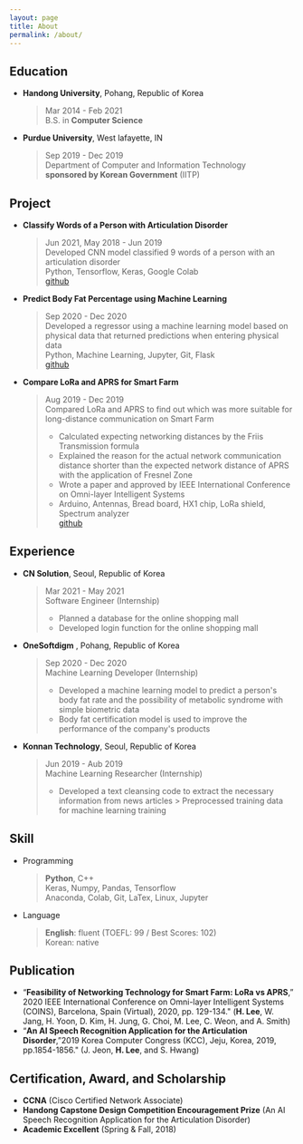 ```yaml
---
layout: page
title: About
permalink: /about/
---
```


## Education
- **Handong University**, Pohang, Republic of Korea
    > Mar 2014 - Feb 2021   
    > B.S. in **Computer Science**   
- **Purdue University**, West lafayette, IN
    > Sep 2019 - Dec 2019  
    > Department of Computer and Information Technology  
    > **sponsored by Korean Government** (IITP)

## Project
- **Classify Words of a Person with Articulation Disorder**
    > Jun 2021, May 2018 - Jun 2019  
    > Developed CNN model classified 9 words of a person with an articulation disorder   
    > Python, Tensorflow, Keras, Google Colab   
    > [github](https://github.com/dlgur1994/Classify-Words-of-a-Person-with-Articulation-Disorder-using-Deep-Learning)

- **Predict Body Fat Percentage using Machine Learning** 
    > Sep 2020 - Dec 2020  
    > Developed a regressor using a machine learning model based on physical data that returned predictions when entering physical data     
    > Python, Machine Learning, Jupyter, Git, Flask   
    > [github](https://github.com/dlgur1994/Predict-Body-Fat-Percentage-using-Machine-Learning)

- **Compare LoRa and APRS for Smart Farm** 
    > Aug 2019 - Dec 2019  
    > Compared LoRa and APRS to find out which was more suitable for long-distance communication on Smart Farm   
    > - Calculated expecting networking distances by the Friis Transmission formula  
    > - Explained the reason for the actual network communication distance shorter than the expected network distance of APRS with the application of Fresnel Zone   
    > - Wrote a paper and approved by IEEE International Conference on Omni-layer Intelligent Systems   
    > - Arduino, Antennas, Bread board, HX1 chip, LoRa shield, Spectrum analyzer  
    > [github](https://github.com/dlgur1994/Compare-LoRa-and-APRS-for-Smart-Farm)

## Experience
- **CN Solution**, Seoul, Republic of Korea
    > Mar 2021 - May 2021  
    > Software Engineer (Internship)  
    > - Planned a database for the online shopping mall  
    > - Developed login function for the online shopping mall  
- **OneSoftdigm** , Pohang, Republic of Korea
    > Sep 2020 - Dec 2020  
    > Machine Learning Developer (Internship)  
    > - Developed a machine learning model to predict a person's body fat rate and the possibility of metabolic syndrome with simple biometric data  
    > - Body fat certification model is used to improve the performance of the company's products  
- **Konnan Technology**, Seoul, Republic of Korea
    > Jun 2019 - Aub 2019  
    > Machine Learning Researcher (Internship)  
    > - Developed a text cleansing code to extract the necessary information from news articles > Preprocessed training data for machine learning training

## Skill
- Programming
    > **Python**, C++  
    > Keras, Numpy, Pandas, Tensorflow  
    > Anaconda, Colab, Git, LaTex, Linux, Jupyter
- Language
    > **English**: fluent (TOEFL: 99 / Best Scores: 102)  
    > Korean: native

## Publication
- “**Feasibility of Networking Technology for Smart Farm: LoRa vs APRS**,” 2020 IEEE International Conference on Omni-layer Intelligent Systems (COINS), Barcelona, Spain (Virtual), 2020, pp. 129-134." (**H. Lee**, W. Jang, H. Yoon, D. Kim, H. Jung, G. Choi, M. Lee, C. Weon, and A. Smith)
- “**An AI Speech Recognition Application for the Articulation Disorder**,”2019 Korea Computer Congress (KCC), Jeju, Korea, 2019, pp.1854-1856." (J. Jeon, **H. Lee**, and S. Hwang)

## Certification, Award, and Scholarship
- **CCNA** (Cisco Certified Network Associate)
- **Handong Capstone Design Competition Encouragement Prize** (An AI Speech Recognition Application for the Articulation Disorder)
- **Academic Excellent** (Spring & Fall, 2018)